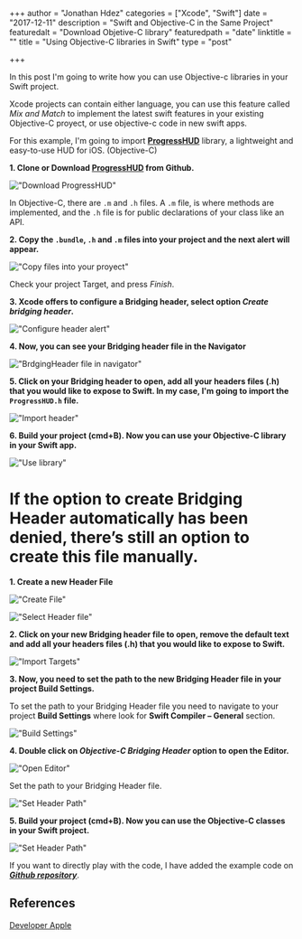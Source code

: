 +++
author = "Jonathan Hdez"
categories = ["Xcode", "Swift"]
date = "2017-12-11"
description = "Swift and Objective-C in the Same Project"
featuredalt = "Download Objetive-C library"
featuredpath = "date"
linktitle = ""
title = "Using Objective-C libraries in Swift"
type = "post"

+++

In this post I'm going to write how you can use Objective-c libraries in your Swift project. 

Xcode projects can contain either language, you can use this feature called _Mix and Match_ to implement the latest swift features in your existing Objective-C proyect, or use objective-c code in new swift apps.


For this example, I'm going to import **[ProgressHUD](https://github.com/relatedcode/ProgressHUD)** library, a lightweight and easy-to-use HUD for iOS. (Objective-C)


**1. Clone or Download [ProgressHUD](https://github.com/relatedcode/ProgressHUD)  from Github.**

!["Download ProgressHUD"](/img/2017/12/Step1-Download-ObjectiveC-Library.png)

In Objective-C, there are `.m` and `.h` files. A `.m` file, is where methods are implemented, and the `.h` file is for public declarations of your class like an API.

**2. Copy the `.bundle`, `.h` and `.m` files into your project and the next alert will appear.**

!["Copy files into your proyect"](/img/2017/12/Step2-Copy-into-your-project.png)

Check your project Target, and press _Finish_.

**3.  Xcode offers to configure a Bridging header, select option _Create bridging header_.**

!["Configure header alert"](/img/2017/12/Step3-Configure-Objective-C-header.png)


**4. Now, you can see your Bridging header file in the Navigator**

!["BrdgingHeader file in navigator"](/img/2017/12/Step4-BrdgingHeader-created.png)

**5. Click on your Bridging header to open, add all your headers files (.h) that you would like to expose to Swift. In my case, I'm going to import the `ProgressHUD.h` file.**

!["Import header"](/img/2017/12/Step5-Import-Target.png)

**6. Build your project (cmd+B). Now you can use your Objective-C library in your Swift app.**

!["Use library"](/img/2017/12/Step6-Use-Obj-C-Library.png)


# If the option to create Bridging Header automatically has been denied, there’s still an option  to create this file manually.

**1. Create a new Header File**

!["Create File"](/img/2017/12/StepManually1-Create-file.png)

!["Select Header file"](/img/2017/12/StepManually1.2-Select-Header-File.png)

**2. Click on your new Bridging header file to open, remove the default text and add all your headers files (.h) that you would like to expose to Swift.**

!["Import Targets"](/img/2017/12/StepManually2-Import-Targets.png)

**3. Now, you need to set the path to the new Bridging Header file in your project Build Settings.**

To set the path to your Bridging Header file you need to navigate to your project **Build Settings** where look for **Swift Compiler – General** section.

!["Build Settings"](/img/2017/12/StepManually3-Build-Settings.png)

**4. Double click on _Objective-C Bridging Header_ option to open the Editor.**

!["Open Editor"](/img/2017/12/StepManually4-Path-Objective-Header.png)

Set the path to your Bridging Header file.

!["Set Header Path"](/img/2017/12/StepManually4.2-Set-Path.png)

**5. Build your project (cmd+B). Now you can use the Objective-C classes in your Swift project.**

!["Set Header Path"](/img/2017/12/StepManually5-Using-Library.png)

If you want to directly play with the code, I have added the example code on ***[Github repository](https://github.com/hernandezmarquina/BridgingHeader)***.

## References

[Developer Apple](https://developer.apple.com/library/content/documentation/Swift/Conceptual/BuildingCocoaApps/MixandMatch.html)